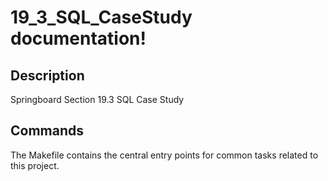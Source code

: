 # 19_3_SQL_CaseStudy documentation!

## Description

Springboard Section 19.3 SQL Case Study

## Commands

The Makefile contains the central entry points for common tasks related to this project.

